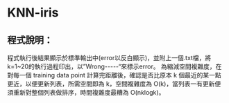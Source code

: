 # KNN-iris
## 程式說明：
程式執行後結果顯示於標準輸出中(error以反白顯示)，並附上一個.txt檔，將k=1~20的執行過程印出，以”Wrong-----“來標示error。
為縮減空間複雜度，在對每一個 training data point 計算完距離後，確認是否比原本 k 個最近的某一點更近，以便更新列表，所需空間即為 k，空間複雜度為 O(k)，當列表一有更新便須重新對整個列表做排序，時間複雜度最糟為 O(n*k*logk)。
